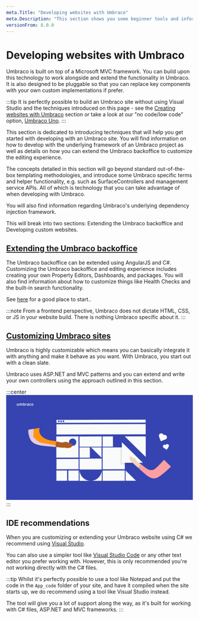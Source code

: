 ```yaml
---
meta.Title: "Developing websites with Umbraco"
meta.Description: "This section shows you some beginner tools and information to get your started with Umbraco 8. From making a local installation to extending the backoffice."
versionFrom: 8.0.0
---
```

# Developing websites with Umbraco

Umbraco is built on top of a Microsoft MVC framework. You can build upon this technology to work alongside and extend the functionality in Umbraco. It is also designed to be pluggable so that you can replace key components with your own custom implementations if prefer.

:::tip
It is perfectly possible to build an Umbraco site without using Visual Studio and the techniques introduced on this page - see the [Creating websites with Umbraco](Creating-websites-with-Umbraco) section or take a look at our "no code/low code" option, [Umbraco Uno](Umbraco-Uno).
:::

This section is dedicated to introducing techniques that will help you get started with developing with an Umbraco site. You will find information on how to develop with the underlying framework of an Umbraco project as well as details on how you can extend the Umbraco backoffice to customize the editing experience.

The concepts detailed in this section will go beyond standard out-of-the-box templating methodologies, and introduce some Umbraco specific terms and helper functionality, e.g. such as SurfaceControllers and management service APIs. All of which is technology that you can take advantage of when developing with Umbraco.

You will also find information regarding Umbraco's underlying dependency injection framework.

This will break into two sections: Extending the Umbraco backoffice and Developing custom websites.

## [Extending the Umbraco backoffice](Extending-the-Umbraco-Backoffice)

The Umbraco backoffice can be extended using AngularJS and C#. Customizing the Umbraco backoffice and editing experience includes creating your own Property Editors, Dashboards, and packages. You will also find information about how to customize things like Health Checks and the built-in search functionality.

See [here](https://our.umbraco.com/documentation/Extending/) for a good place to start..

:::note
From a frontend perspective, Umbraco does not dictate HTML, CSS, or JS in your website build. There is nothing Umbraco specific about it.
:::

## [Customizing Umbraco sites](Customizing-Umbraco-sites/index.md)

Umbraco is highly customizable which means you can basically integrate it with anything and make it behave as you want. With Umbraco, you start out with a clean slate.

Umbraco uses ASP.NET and MVC patterns and you can extend and write your own controllers using the approach outlined in this section.

:::center
![Umbraco on devices](images/Umbraco_Brand_Guidelines_2020_30_Illustrationbuilding.png)
:::

## IDE recommendations

When you are customizing or extending your Umbraco website using C# we recommend using [Visual Studio](https://visualstudio.microsoft.com/vs/community/).

You can also use a simpler tool like [Visual Studio Code](https://visualstudio.microsoft.com/free-developer-offers/) or any other text editor you prefer working with. However, this is only recommended you're not working directly with the C# files.

:::tip
Whilst it's perfectly possible to use a tool like Notepad and put the code in the `App_code` folder of your site, and have it compiled when the site starts up, we do recommend using a tool like Visual Studio instead.

The tool will give you a lot of support along the way, as it's built for working with C# files, ASP.NET and MVC frameworks.
:::

